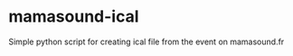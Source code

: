 mamasound-ical
==============

Simple python script for creating ical file from the event on mamasound.fr
